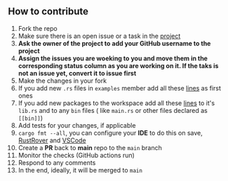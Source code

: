 ## How to contribute

1. Fork the repo
2. Make sure there is an open issue or a task in the [project](https://github.com/users/radumarias/projects/6)
3. **Ask the owner of the project to add your GitHub username to the project**
4. **Assign the issues you are woeking to you and move them in the corresponding status column as you are working on it. If the taks is not an issue yet, convert it to issue first**
5. Make the changes in your fork
6. If you add new `.rs` files in `examples` member add all these [lines](https://github.com/radumarias/zeroize-python/blob/main/src/lib.rs#L1-L17) as first ones
7. If you add new packages to the workspace add all these [lines](https://github.com/radumarias/zeroize-python/blob/main/src/lib.rs#L1-L17) to it's `lib.rs`
   and to any `bin` files (
   like `main.rs` or other files declared as `[[bin]]`)
8. Add tests for your changes, if applicable
9. `cargo fmt --all`, you can configure your **IDE** to do this on
   save, [RustRover](https://www.jetbrains.com/help/rust/rustfmt.html)
   and [VSCode](https://code.visualstudio.com/docs/languages/rust#_formatting)
10. Create a **PR** back to **main** repo to the `main` branch
11. Monitor the checks (GitHub actions run)
12. Respond to any comments
13. In the end, ideally, it will be merged to `main`
